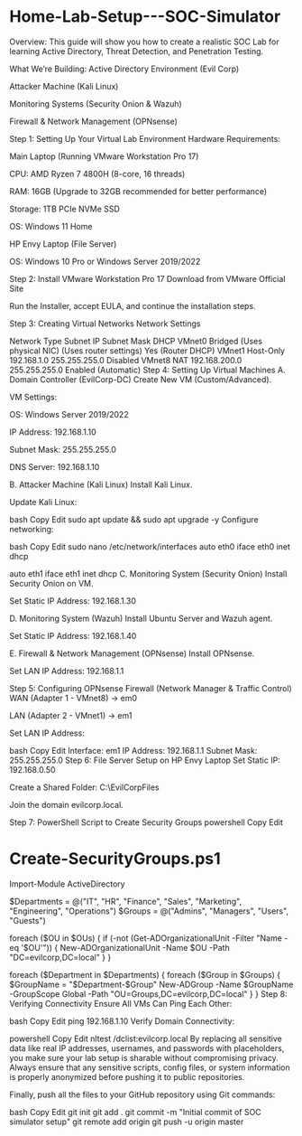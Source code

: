 # Home-Lab-Setup---SOC-Simulator
Overview: This guide will show you how to create a realistic SOC Lab for learning Active Directory, Threat Detection, and Penetration Testing.

What We’re Building:
Active Directory Environment (Evil Corp)

Attacker Machine (Kali Linux)

Monitoring Systems (Security Onion & Wazuh)

Firewall & Network Management (OPNsense)

Step 1: Setting Up Your Virtual Lab Environment
Hardware Requirements:

Main Laptop (Running VMware Workstation Pro 17)

CPU: AMD Ryzen 7 4800H (8-core, 16 threads)

RAM: 16GB (Upgrade to 32GB recommended for better performance)

Storage: 1TB PCIe NVMe SSD

OS: Windows 11 Home

HP Envy Laptop (File Server)

OS: Windows 10 Pro or Windows Server 2019/2022

Step 2: Install VMware Workstation Pro 17
Download from VMware Official Site

Run the Installer, accept EULA, and continue the installation steps.

Step 3: Creating Virtual Networks
Network Settings

Network	Type	Subnet IP	Subnet Mask	DHCP
VMnet0	Bridged	(Uses physical NIC)	(Uses router settings)	Yes (Router DHCP)
VMnet1	Host-Only	192.168.1.0	255.255.255.0	Disabled
VMnet8	NAT	192.168.200.0	255.255.255.0	Enabled (Automatic)
Step 4: Setting Up Virtual Machines
A. Domain Controller (EvilCorp-DC)
Create New VM (Custom/Advanced).

VM Settings:

OS: Windows Server 2019/2022

IP Address: 192.168.1.10

Subnet Mask: 255.255.255.0

DNS Server: 192.168.1.10

B. Attacker Machine (Kali Linux)
Install Kali Linux.

Update Kali Linux:

bash
Copy
Edit
sudo apt update && sudo apt upgrade -y
Configure networking:

bash
Copy
Edit
sudo nano /etc/network/interfaces
auto eth0
iface eth0 inet dhcp

auto eth1
iface eth1 inet dhcp
C. Monitoring System (Security Onion)
Install Security Onion on VM.

Set Static IP Address: 192.168.1.30

D. Monitoring System (Wazuh)
Install Ubuntu Server and Wazuh agent.

Set Static IP Address: 192.168.1.40

E. Firewall & Network Management (OPNsense)
Install OPNsense.

Set LAN IP Address: 192.168.1.1

Step 5: Configuring OPNsense Firewall (Network Manager & Traffic Control)
WAN (Adapter 1 - VMnet8) → em0

LAN (Adapter 2 - VMnet1) → em1

Set LAN IP Address:

bash
Copy
Edit
Interface: em1
IP Address: 192.168.1.1
Subnet Mask: 255.255.255.0
Step 6: File Server Setup on HP Envy Laptop
Set Static IP: 192.168.0.50

Create a Shared Folder: C:\EvilCorpFiles

Join the domain evilcorp.local.

Step 7: PowerShell Script to Create Security Groups
powershell
Copy
Edit
# Create-SecurityGroups.ps1
Import-Module ActiveDirectory

$Departments = @("IT", "HR", "Finance", "Sales", "Marketing", "Engineering", "Operations")
$Groups = @("Admins", "Managers", "Users", "Guests")

foreach ($OU in $OUs) {
    if (-not (Get-ADOrganizationalUnit -Filter "Name -eq '$OU'")) {
        New-ADOrganizationalUnit -Name $OU -Path "DC=evilcorp,DC=local"
    }
}

foreach ($Department in $Departments) {
    foreach ($Group in $Groups) {
        $GroupName = "$Department-$Group"
        New-ADGroup -Name $GroupName -GroupScope Global -Path "OU=Groups,DC=evilcorp,DC=local"
    }
}
Step 8: Verifying Connectivity
Ensure All VMs Can Ping Each Other:

bash
Copy
Edit
ping 192.168.1.10
Verify Domain Connectivity:

powershell
Copy
Edit
nltest /dclist:evilcorp.local
By replacing all sensitive data like real IP addresses, usernames, and passwords with placeholders, you make sure your lab setup is sharable without compromising privacy. Always ensure that any sensitive scripts, config files, or system information is properly anonymized before pushing it to public repositories.

Finally, push all the files to your GitHub repository using Git commands:

bash
Copy
Edit
git init
git add .
git commit -m "Initial commit of SOC simulator setup"
git remote add origin <your-repository-url>
git push -u origin master
